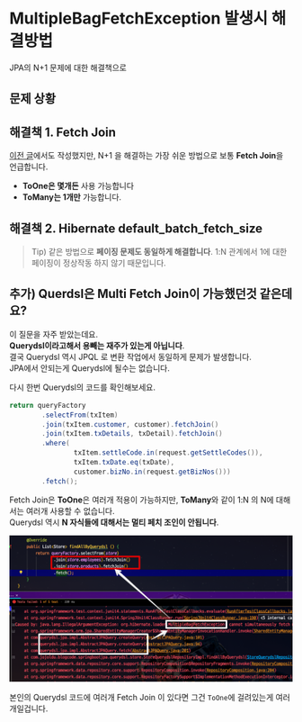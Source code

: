 # MultipleBagFetchException 발생시 해결방법

JPA의 N+1 문제에 대한 해결책으로 

## 문제 상황

## 해결책 1. Fetch Join

[이전 글](https://jojoldu.tistory.com/165)에서도 작성했지만, N+1 을 해결하는 가장 쉬운 방법으로 보통 **Fetch Join**을 언급합니다.  

* **ToOne은 몇개든** 사용 가능합니다
* **ToMany는 1개만** 가능합니다.

## 해결책 2. Hibernate default_batch_fetch_size
 
> Tip)
> 같은 방법으로 **페이징 문제도 동일하게 해결합니다**.
> 1:N 관계에서 1에 대한 페이징이 정상작동 하지 않기 때문입니다.


## 추가) Querdsl은 Multi Fetch Join이 가능했던것 같은데요?

이 질문을 자주 받았는데요.  
**Querydsl이라고해서 용빼는 재주가 있는게 아닙니다**.  
결국 Querydsl 역시 JPQL 로 변환 작업에서 동일하게 문제가 발생합니다.  
JPA에서 안되는게 Querydsl에 될수는 없습니다.  
  
다시 한번 Querydsl의 코드를 확인해보세요.  

```java
return queryFactory
        .selectFrom(txItem)
        .join(txItem.customer, customer).fetchJoin()
        .join(txItem.txDetails, txDetail).fetchJoin()
        .where(
                txItem.settleCode.in(request.getSettleCodes()),
                txItem.txDate.eq(txDate),
                customer.bizNo.in(request.getBizNos()))
        .fetch();
```

Fetch Join은 **ToOne**은 여러개 적용이 가능하지만, **ToMany**와 같이 1:N 의 N에 대해서는 여러개 사용할 수 없습니다.  
Querydsl 역시 **N 자식들에 대해서는 멀티 페치 조인이 안됩니다**.  

![querydsl1](./images/querydsl1.png)

본인의 Querydsl 코드에 여러개 Fetch Join 이 있다면 그건 ```ToOne```에 걸려있는게 여러개일겁니다.
